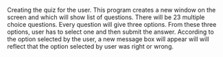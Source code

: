  
 Creating the quiz for the user.
 This program creates a new window on the screen and which will show list of questions.
 There will be 23 multiple choice questions.
 Every question will give three options.
 From these three options, user has to select one and then submit the answer.
 According to the option selected by the user, a new message box will appear will will reflect 
 that the option selected by user was right or wrong.
